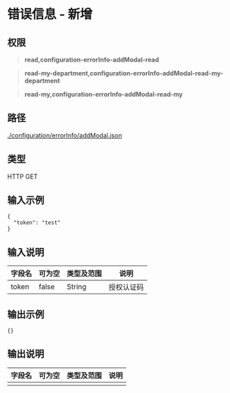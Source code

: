 # 错误信息 - 新增

## 权限

> **read,configuration-errorInfo-addModal-read**

> **read-my-department,configuration-errorInfo-addModal-read-my-department**

> **read-my,configuration-errorInfo-addModal-read-my**

## 路径

[./configuration/errorInfo/addModal.json](../../../../configuration/errorInfo/addModal.json)

## 类型

HTTP GET

## 输入示例

```
{
  "token": "test"
}
```

## 输入说明

字段名|可为空|类型及范围|说明
---|---|---|---
token|false|String|授权认证码

## 输出示例

```
{}
```

## 输出说明

字段名|可为空|类型及范围|说明
---|---|---|---
|||